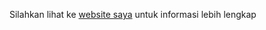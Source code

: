 Silahkan lihat ke [website saya](https://a21900121.000webhostapp.com "Websitenya Saya") untuk informasi lebih lengkap
